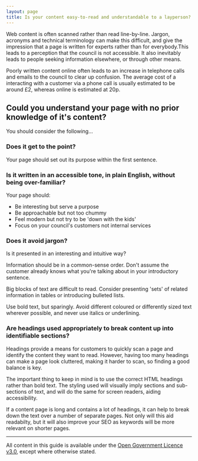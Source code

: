 ```yaml
---
layout: page
title: Is your content easy-to-read and understandable to a layperson?
---
```


Web content is often scanned rather than read line-by-line. Jargon, acronyms and technical terminology can make this difficult, and give the impression that a page is written for experts rather than for everybody.This leads to a perception that the council is not accessible. It also inevitably leads to people seeking information elsewhere, or through other means.

Poorly written content online often leads to an increase in telephone calls and emails to the council to clear up confusion. The average cost of a interacting with a customer via a phone call is usually estimated to be around £2, whereas online is estimated at 20p.

## Could you understand your page with no prior knowledge of it's content?

You should consider the following...

### Does it get to the point?

Your page should set out its purpose within the first sentence.

### Is it written in an accessible tone, in plain English, without being over-familiar?

Your page should:

- Be interesting but serve a purpose
- Be approachable but not too chummy
- Feel modern but not try to be 'down with the kids'
- Focus on your council's customers not internal services

### Does it avoid jargon?

Is it presented in an interesting and intuitive way?

Information should be in a common-sense order. Don't assume the customer already knows what you're talking about in your introductory sentence.

Big blocks of text are difficult to read. Consider presenting 'sets' of related information in tables or introducing bulleted lists.

Use bold text, but sparingly. Avoid different coloured or differently sized text wherever possible, and never use italics or underlining.

### Are headings used appropriately to break content up into identifiable sections?

Headings provide a means for customers to quickly scan a page and identify the content they want to read. However, having too many headings can make a page look cluttered, making it harder to scan, so finding a good balance is key.

The important thing to keep in mind is to use the correct HTML headings rather than bold text. The styling used will visually imply sections and sub-sections of text, and will do the same for screen readers, aiding accessibility.

If a content page is long and contains a lot of headings, it can help to break down the text over a number of separate pages. Not only will this aid readabilty, but it will also improve your SEO as keywords will be more relevant on shorter pages.

* * *

All content in this guide is available under the [Open Government Licence v3.0](http://www.nationalarchives.gov.uk/doc/open-government-licence/version/3/ "next"), except where otherwise stated.
